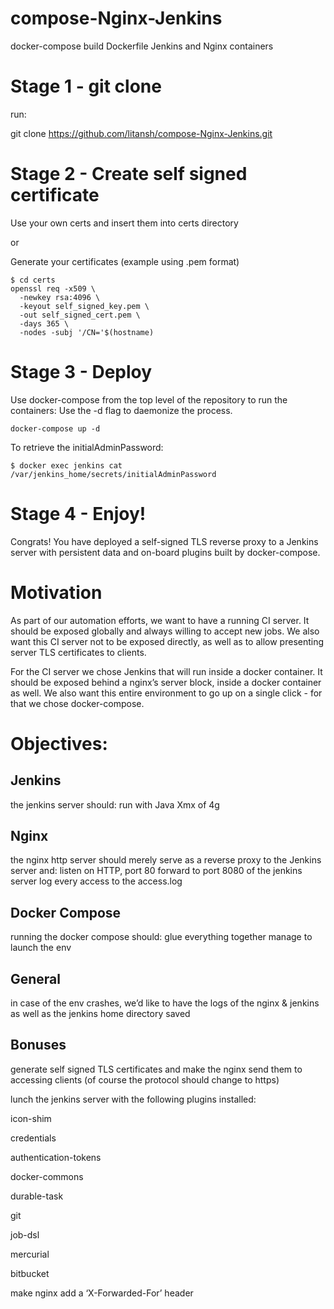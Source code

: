 # compose-Nginx-Jenkins
docker-compose build Dockerfile Jenkins and Nginx containers

# Stage 1 - git clone

run:

git clone https://github.com/litansh/compose-Nginx-Jenkins.git


# Stage 2 - Create self signed certificate
Use your own certs and insert them into certs directory 

or

Generate your certificates (example using .pem format)

```
$ cd certs
openssl req -x509 \
  -newkey rsa:4096 \
  -keyout self_signed_key.pem \
  -out self_signed_cert.pem \
  -days 365 \
  -nodes -subj '/CN='$(hostname)
```
  
# Stage 3 - Deploy
Use docker-compose from the top level of the repository to run the containers:
Use the -d flag to daemonize the process.
```
docker-compose up -d
```
To retrieve the initialAdminPassword:
```
$ docker exec jenkins cat /var/jenkins_home/secrets/initialAdminPassword
```
# Stage 4 - Enjoy!

Congrats!
You have deployed a self-signed TLS reverse proxy to a Jenkins server with persistent data and on-board plugins built by docker-compose.



# Motivation

As part of our automation efforts, we want to have a running CI server. It should be exposed globally and always willing to accept new jobs. We also want this CI server not to be exposed directly, as well as to allow presenting server TLS certificates to clients.

For the CI server we chose Jenkins that will run inside a docker container. It should be exposed behind a nginx’s server block, inside a docker container as well. We also want this entire environment to go up on a single click - for that we chose docker-compose.  

# Objectives:

<h2> Jenkins</h2>

the jenkins server should:
run with Java Xmx of 4g

<h2> Nginx</h2> 

the nginx http server should merely serve as a reverse proxy to the Jenkins server and:
listen on HTTP, port 80 
forward to port 8080 of the jenkins server
log every access to the access.log

<h2> Docker Compose</h2>

running the docker compose should:
glue everything together 
manage to launch the env 


<h2> General</h2>

in case of the env crashes, we’d like to have the logs of the nginx & jenkins as well as the jenkins home directory saved

<h2> Bonuses</h2>

generate self signed TLS certificates and make the nginx send them to accessing clients (of course the protocol should change to https)

lunch the jenkins server with the following plugins installed:

icon-shim

credentials 

authentication-tokens

docker-commons

durable-task

git

job-dsl

mercurial

bitbucket

make nginx add a ‘X-Forwarded-For’ header 
